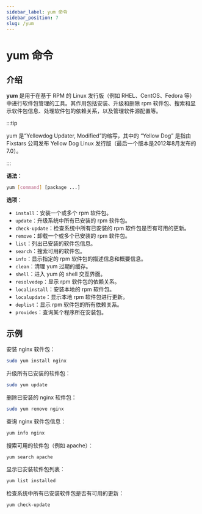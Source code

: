```yaml
---
sidebar_label: yum 命令
sidebar_position: 7
slug: /yum
---
```


# yum 命令



## 介绍

**yum** 是用于在基于 RPM 的 Linux 发行版（例如 RHEL、CentOS、Fedora 等）中进行软件包管理的工具。其作用包括安装、升级和删除 rpm 软件包、搜索和显示软件包信息、处理软件包的依赖关系，以及管理软件源配置等。

:::tip

yum 是“Yellowdog Updater, Modified”的缩写，其中的 “Yellow Dog” 是指由 Fixstars 公司发布 Yellow Dog Linux 发行版（最后一个版本是2012年8月发布的 7.0）。

:::

**语法**：

```bash
yum [command] [package ...]
```

**选项**：

- `install`：安装一个或多个 rpm 软件包。
- `update`：升级系统中所有已安装的 rpm 软件包。
- `check-update`：检查系统中所有已安装的 rpm 软件包是否有可用的更新。
- `remove`：卸载一个或多个已安装的 rpm 软件包。
- `list`：列出已安装的软件包信息。
- `search`：搜索可用的软件包。
- `info`：显示指定的 rpm 软件包的描述信息和概要信息。
- `clean`：清理 yum 过期的缓存。
- `shell`：进入 yum 的 shell 交互界面。
- `resolvedep`：显示 rpm 软件包的依赖关系。
- `localinstall`：安装本地的 rpm 软件包。
- `localupdate`：显示本地 rpm 软件包进行更新。
- `deplist`：显示 rpm 软件包的所有依赖关系。
- `provides`：查询某个程序所在安装包。



## 示例

安装 nginx 软件包：

```bash
sudo yum install nginx
```

升级所有已安装的软件包：

```bash
sudo yum update
```

删除已安装的 nginx 软件包：

```bash
sudo yum remove nginx
```

查询 nginx 软件包信息：

```bash
yum info nginx
```

搜索可用的软件包（例如 apache）：

```bash
yum search apache
```

显示已安装软件包列表：

```bash
yum list installed
```

检查系统中所有已安装软件包是否有可用的更新：

```bash
yum check-update
```

